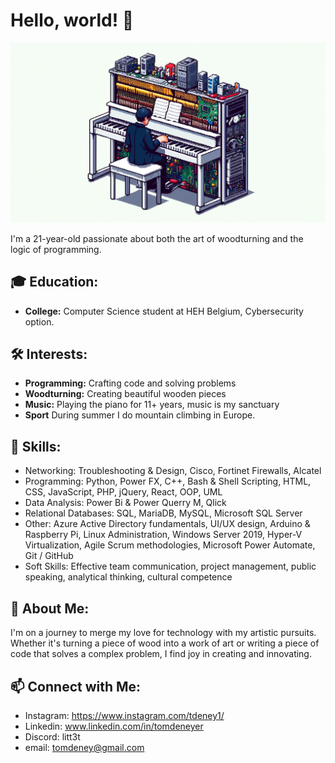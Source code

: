 # Hello, world! 👋

![Pixel Art of Me Walking Through Red/Orange Rocks In Utah](https://github.com/Littl3T/Littl3T/blob/main/git2.png)

I'm a 21-year-old passionate about both the art of woodturning and the logic of programming.

## 🎓 Education:
- **College:** Computer Science student at HEH Belgium, Cybersecurity option.

## 🛠️ Interests:
- **Programming:** Crafting code and solving problems
- **Woodturning:** Creating beautiful wooden pieces
- **Music:** Playing the piano for 11+ years, music is my sanctuary
- **Sport** During summer I do mountain climbing in Europe.

## 🎹 Skills:
- Networking: Troubleshooting & Design, Cisco, Fortinet Firewalls, Alcatel
-	Programming: Python, Power FX, C++, Bash & Shell Scripting, HTML, CSS, JavaScript, PHP, jQuery, React, OOP, UML
-	Data Analysis: Power Bi & Power Querry M, Qlick
-	Relational Databases: SQL, MariaDB, MySQL, Microsoft SQL Server
-	Other: Azure Active Directory fundamentals, UI/UX design, Arduino & Raspberry Pi, Linux Administration, Windows Server 2019, Hyper-V Virtualization, Agile Scrum methodologies, Microsoft Power Automate, Git / GitHub
-	Soft Skills: Effective team communication, project management, public speaking, analytical thinking, cultural competence


## 🌟 About Me:
I'm on a journey to merge my love for technology with my artistic pursuits. Whether it's turning a piece of wood into a work of art or writing a piece of code that solves a complex problem, I find joy in creating and innovating.

## 📫 Connect with Me:
- Instagram: https://www.instagram.com/tdeney1/
- Linkedin: www.linkedin.com/in/tomdeneyer
- Discord: litt3t
- email: tomdeney@gmail.com
